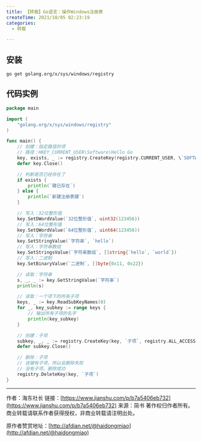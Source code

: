 ```yaml
---
title: 【转载】Go语言：操作Windows注册表
createTime: 2021/10/05 02:23:19
categories:
  - 转载

---
```


## 安装

```
go get golang.org/x/sys/windows/registry
```

## 代码实例

```go
package main

import (
    "golang.org/x/sys/windows/registry"
)

func main() {
    // 创建：指定路径的项
    // 路径：HKEY_CURRENT_USER\Software\Hello Go
    key, exists, _ := registry.CreateKey(registry.CURRENT_USER, \`SOFTWARE\Hello Go\`, registry.ALL_ACCESS)
    defer key.Close()

    // 判断是否已经存在了
    if exists {
        println(`键已存在`)
    } else {
        println(`新建注册表键`)
    }

    // 写入：32位整形值
    key.SetDWordValue(`32位整形值`, uint32(123456))
    // 写入：64位整形值
    key.SetQWordValue(`64位整形值`, uint64(123456))
    // 写入：字符串
    key.SetStringValue(`字符串`, `hello`)
    // 写入：字符串数组
    key.SetStringsValue(`字符串数组`, []string{`hello`, `world`})
    // 写入：二进制
    key.SetBinaryValue(`二进制`, []byte{0x11, 0x22})

    // 读取：字符串
    s, _, _ := key.GetStringValue(`字符串`)
    println(s)

    // 读取：一个项下的所有子项
    keys, _ := key.ReadSubKeyNames(0)
    for _, key_subkey := range keys {
        // 输出所有子项的名字
        println(key_subkey)
    }

    // 创建：子项
    subkey, _, _ := registry.CreateKey(key, `子项`, registry.ALL_ACCESS)
    defer subkey.Close()

    // 删除：子项
    // 该键有子项，所以会删除失败
    // 没有子项，删除成功
    registry.DeleteKey(key, `子项`)
}
```

---

作者：海东社长
链接：[https://www.jianshu.com/p/b7a5406eb732](https://www.jianshu.com/p/b7a5406eb732)
来源：简书
著作权归作者所有。商业转载请联系作者获得授权，非商业转载请注明出处。

原作者赞赏地址：[http://afdian.net/@haidongmiao](http://afdian.net/@haidongmiao)

